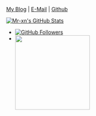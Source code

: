 [My Blog](https://github.com/Mr-xn) | [E-Mail](mailto:#) | [Github](https://github.com/Mr-xn)

[![Mr-xn's GitHub Stats](https://github-readme-stats.vercel.app/api?username=Mr-xn&show_icons=true&&them=&hide_title=false)](https://github.com/Mr-xn)
- [![GitHub Followers](https://img.shields.io/github/followers/Mr-xn?label=follower%20github&style=flat-square)](https://github.com/Mr-xn)
- <img align='left' src="https://profile-counter.glitch.me/Mr-xn/count.svg" width="200">

<!--
from https://github.com/anuraghazra/github-readme-stats
**Mr-xn/Mr-xn** is a ✨ _special_ ✨ repository because its `README.md` (this file) appears on your GitHub profile.

Here are some ideas to get you started:

- 🔭 I’m currently working on ...
- 🌱 I’m currently learning ...
- 👯 I’m looking to collaborate on ...
- 🤔 I’m looking for help with ...
- 💬 Ask me about ...
- 📫 How to reach me: ...
- 😄 Pronouns: ...
- ⚡ Fun fact: ...
-->
